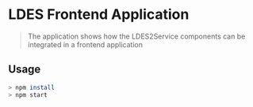 # LDES Frontend Application

> The application shows how the LDES2Service components can be integrated in a frontend application

## Usage

```bash
> npm install
> npm start
```
